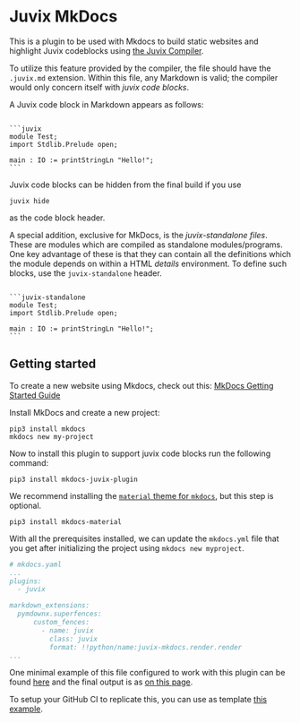# Juvix MkDocs

This is a plugin to be used with Mkdocs to build static websites and highlight
Juvix codeblocks using [the Juvix Compiler](https://docs.juvix.org).

To utilize this feature provided by the compiler, the file should have the
`.juvix.md` extension. Within this file, any Markdown is valid; the compiler
would only concern itself with *juvix code blocks*. 

A Juvix code block in Markdown appears as follows: 

<pre><code>
```juvix
module Test;
import Stdlib.Prelude open;

main : IO := printStringLn "Hello!";
```
</code></pre>

Juvix code blocks can be hidden from the final build if you use <pre>```juvix
hide```</pre> as the code block header. 


A special addition, exclusive for MkDocs, is the *juvix-standalone files*. These
are modules which are compiled as standalone modules/programs. One key advantage
of these is that they can contain all the definitions which the module depends
on within a HTML *details* environment. To define such blocks, use the
`juvix-standalone` header.

<pre><code>
```juvix-standalone
module Test;
import Stdlib.Prelude open;

main : IO := printStringLn "Hello!";
```
</code></pre>

## Getting started

To create a new website using Mkdocs, check out this: [MkDocs Getting Started
Guide](https://www.mkdocs.org/getting-started/)

Install MkDocs and create a new project:

```shell
pip3 install mkdocs
mkdocs new my-project
```

Now to install this plugin to support juvix code blocks run the following
command:

```shell
pip3 install mkdocs-juvix-plugin
```

We recommend installing the [`material` theme for
`mkdocs`](https://squidfunk.github.io/mkdocs-material/), but this step is
optional.

```shell
pip3 install mkdocs-material
```

With all the prerequisites installed, we can update the `mkdocs.yml` file that
you get after initializing the project using `mkdocs new myproject`.

```yaml
# mkdocs.yaml
...
plugins:
  - juvix

markdown_extensions:
  pymdownx.superfences:
      custom_fences:
        - name: juvix
          class: juvix
          format: !!python/name:juvix-mkdocs.render.render
...
```

One minimal example of this file configured to work with this plugin can be found
[here](https://github.com/anoma/kudos-snippets/blob/main/mkdocs.yml) and the final
output is as [on this page](https://anoma.github.io/kudos-snippets/kudos/).

To setup your GitHub CI to replicate this, you can use as template [this
example](https://github.com/anoma/kudos-snippets/blob/main/.github/workflows/ci.yml).